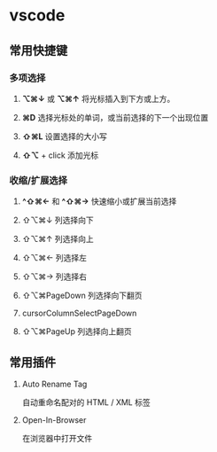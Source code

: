 # vscode 


## 常用快捷键

### 多项选择

1. **⌥⌘↓** 或 **⌥⌘↑** 将光标插入到下方或上方。

2. **⌘D** 选择光标处的单词，或当前选择的下一个出现位置
3. **⇧⌘L** 设置选择的大小写
4. **⇧⌥** + click 添加光标

### 收缩/扩展选择

1. **^⇧⌘←** 和 **^⇧⌘→** 快速缩小或扩展当前选择

2. ⇧⌥⌘↓	列选择向下	
3. ⇧⌥⌘↑	列选择向上	
4. ⇧⌥⌘←	列选择左
5. ⇧⌥⌘→	列选择右
6. ⇧⌥⌘PageDown	列选择向下翻页	
7. cursorColumnSelectPageDown
8. ⇧⌥⌘PageUp	列选择向上翻页

## 常用插件

1. Auto Rename Tag 

   自动重命名配对的 HTML / XML 标签
   
2. Open-In-Browser

   在浏览器中打开文件
